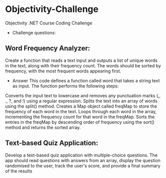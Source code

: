 # Objectivity-Challenge
Objectivity .NET Course Coding Challenge

- Challenge questions:

## Word Frequency Analyzer:
Create a function that reads a text input and outputs a list of unique words in the text, along with their frequency count. The words should be sorted by frequency, with the most frequent words appearing first.
- Answer
This code defines a function called word that takes a string text as input. The function performs the following steps:

Converts the input text to lowercase and removes any punctuation marks (,, ., ?, and !) using a regular expression.
Splits the text into an array of words using the split() method.
Creates a Map object called freqMap to store the frequency of each word in the text.
Loops through each word in the array, incrementing the frequency count for that word in the freqMap.
Sorts the entries in the freqMap by descending order of frequency using the sort() method and returns the sorted array.

## Text-based Quiz Application:
Develop a text-based quiz application with multiple-choice questions. The app should read questions with answers from an array, display the question randomised to the user, track the user's score, and provide a final summary of the results
